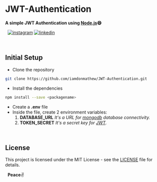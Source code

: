 # JWT-Authentication
**A simple JWT Authentication using [Node.js](https://nodejs.org/en/):smile:**

&nbsp;
[![instagram](http://img.shields.io/website?label=iamdonmathew&color=green&?&logo=instagram&down_message=follow&up_message=follow&logoColor=white&style=for-the-badge&url=https://www.instagram.com/iamdonmathew)](https://www.instagram.com/iamdonmathew/)
[![linkedin](http://img.shields.io/website?label=iamdonmathew&color=green&?&logo=linkedin&down_message=follow&up_message=follow&logoColor=white&style=for-the-badge&url=https://www.linkedin.com/in/iamdonmathew/)](https://www.linkedin.com/in/iamdonmathew/)

&nbsp;
## Initial Setup

* Clone the repository
```bash
git clone https://github.com/iamdonmathew/JWT-Authentication.git
```
* Install the dependencies
```bash
npm install --save <packagename>
```
* Create a **.env** file
* Inside the file, create 2 environment variables:
    1. **DATABASE_URL**     _It's a URL for [mongodb](https://account.mongodb.com/account/login) database connectivity._
    2. **TOKEN_SECRET**     _It's a secret key for [JWT](https://jwt.io/)._

&nbsp; 
## License

This project is licensed under the MIT License - see the [LICENSE](LICENSE) file for details.

&nbsp;
**Peace**:v:
